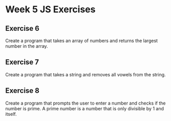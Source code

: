 # Week 5 JS Exercises

## Exercise 6

Create a program that takes an array of numbers and returns the largest number in the array.

## Exercise 7

Create a program that takes a string and removes all vowels from the string.

## Exercise 8

Create a program that prompts the user to enter a number and checks if the number is prime. A prime number is a number that is only divisible by 1 and itself.
